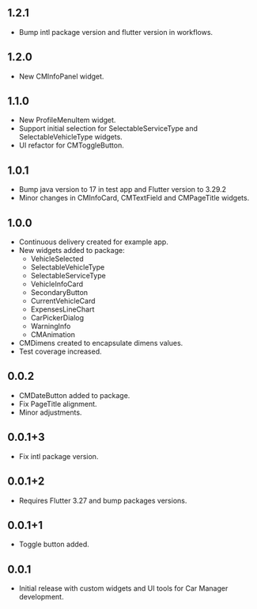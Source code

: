 ## 1.2.1

- Bump intl package version and flutter version in workflows.
 
## 1.2.0

- New CMInfoPanel widget.

## 1.1.0

- New ProfileMenuItem widget.
- Support initial selection for SelectableServiceType and SelectableVehicleType widgets.
- UI refactor for CMToggleButton.
 
## 1.0.1

- Bump java version to 17 in test app and Flutter version to 3.29.2
- Minor changes in CMInfoCard, CMTextField and CMPageTitle widgets.

## 1.0.0

- Continuous delivery created for example app.
- New widgets added to package:
  - VehicleSelected
  - SelectableVehicleType
  - SelectableServiceType
  - VehicleInfoCard
  - SecondaryButton
  - CurrentVehicleCard
  - ExpensesLineChart
  - CarPickerDialog
  - WarningInfo
  - CMAnimation
- CMDimens created to encapsulate dimens values.
- Test coverage increased.

## 0.0.2

- CMDateButton added to package.
- Fix PageTitle alignment.
- Minor adjustments.

## 0.0.1+3

- Fix intl package version.

## 0.0.1+2

- Requires Flutter 3.27 and bump packages versions.

## 0.0.1+1

- Toggle button added.

## 0.0.1

- Initial release with custom widgets and UI tools for Car Manager development.